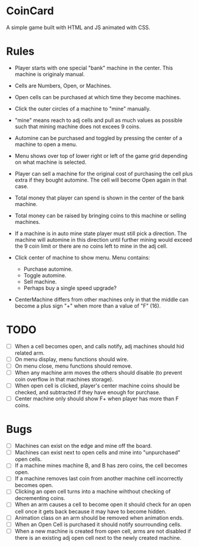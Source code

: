 # CoinCard

A simple game built with HTML and JS animated with CSS.

# Rules

- Player starts with one special "bank" machine in the center. This machine is originaly manual.

- Cells are Numbers, Open, or Machines.

- Open cells can be purchased at which time they become machines.

- Click the outer circles of a machine to "mine" manually.

- "mine" means reach to adj cells and pull as much values as possible such that mining machine does not excees 9 coins.

- Automine can be purchased and toggled by pressing the center of a machine to open a menu.

- Menu shows over top of lower right or left of the game grid depending on what machine is selected.

- Player can sell a machine for the original cost of purchasing the cell plus extra if they bought automine. The cell will become Open again in that case.

- Total money that player can spend is shown in the center of the bank machine.

- Total money can be raised by bringing coins to this machine or selling machines.

- If a machine is in auto mine state player must still pick a direction. The machine will automine in this direction until further mining would exceed the 9 coin limit or there are no coins left to mine in the adj cell.

- Click center of machine to show menu. Menu contains:
    - Purchase automine.
    - Toggle automine.
    - Sell machine.
    - Perhaps buy a single speed upgrade?

- CenterMachine differs from other machines only in that the middle can become a plus sign "+" when more than a value of "F" (16). 

# TODO

- [ ] When a cell becomes open, and calls notify, adj machines should hid related arm.
- [ ] On menu display, menu functions should wire.
- [ ] On menu close, menu functions should remove.
- [ ] When any machine arm moves the others should disable (to prevent coin overflow in that machines storage).
- [ ] When open cell is clicked, player's center machine coins should be checked, and subtracted if they have enough for purchase.
- [ ] Center machine only should show F+ when player has more than F coins.

# Bugs

- [ ] Machines can exist on the edge and mine off the board.
- [ ] Machines can exist next to open cells and mine into "unpurchased" open cells. 
- [ ] If a machine mines machine B, and B has zero coins, the cell becomes open. 
- [ ] If a machine removes last coin from another machine cell incorrectly becomes open.
- [ ] Clicking an open cell turns into a machine wihthout checking of decrementing coins.
- [ ] When an arm causes a cell to become open it should check for an open cell once it gets back because it may have to become hidden.
- [ ] Animation class on an arm should be removed when animation ends.
- [ ] When an Open Cell is purchased it should notify sourrounding cells.
- [ ] When a new machine is created from open cell, arms are not disabled if there is an existing adj open cell next to the newly created machine.